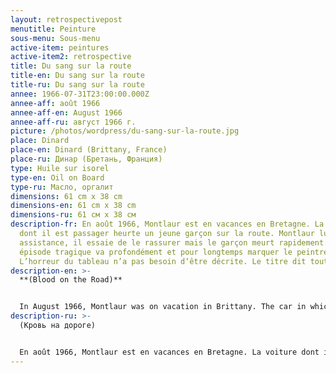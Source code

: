 ```yaml
---
layout: retrospectivepost
menutitle: Peinture
sous-menu: Sous-menu
active-item: peintures
active-item2: retrospective
title: Du sang sur la route
title-en: Du sang sur la route
title-ru: Du sang sur la route
annee: 1966-07-31T23:00:00.000Z
annee-aff: août 1966
annee-aff-en: August 1966
annee-aff-ru: август 1966 г.
picture: /photos/wordpress/du-sang-sur-la-route.jpg
place: Dinard
place-en: Dinard (Brittany, France)
place-ru: Динар (Бретань, Франция)
type: Huile sur isorel
type-en: Oil on Board
type-ru: Масло, оргалит
dimensions: 61 cm x 38 cm
dimensions-en: 61 cm x 38 cm
dimensions-ru: 61 см x 38 см
description-fr: En août 1966, Montlaur est en vacances en Bretagne. La voiture
  dont il est passager heurte un jeune garçon sur la route. Montlaur lui porte
  assistance, il essaie de le rassurer mais le garçon meurt rapidement. Cet
  épisode tragique va profondément et pour longtemps marquer le peintre.
  L’horreur du tableau n’a pas besoin d‘être décrite. Le titre dit tout.
description-en: >-
  **(Blood on the Road)**


  In August 1966, Montlaur was on vacation in Brittany. The car in which he is a passenger collides with a young boy on the road. Montlaur assists him, he tries to reassure him but the boy quickly dies. This tragic episode will deeply and for a long time mark the painter. The horror of the painting does not need to be described. The title says it all.
description-ru: >-
  (Кровь на дороге)


  En août 1966, Montlaur est en vacances en Bretagne. La voiture dont il est passager heurte un jeune garçon sur la route. Montlaur lui porte assistance, il essaie de le rassurer mais le garçon meurt rapidement. Cet épisode tragique va profondément et pour longtemps marquer le peintre. L’horreur du tableau n’a pas besoin d‘être décrite. Le titre dit tout.
---
```

